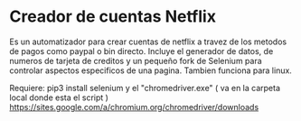 # Creador de cuentas Netflix 
Es un automatizador para crear cuentas de netflix a travez de los metodos de pagos como paypal o bin directo.
Incluye el generador de datos, de numeros de tarjeta de creditos y un pequeño fork de Selenium para controlar
aspectos especificos de una pagina.
Tambien funciona para linux.

Requiere:
  pip3 install selenium
  y el "chromedriver.exe" ( va en la carpeta local donde esta el script )
  https://sites.google.com/a/chromium.org/chromedriver/downloads
